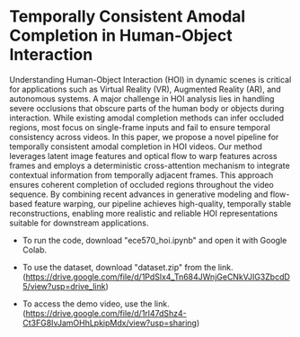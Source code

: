 # Temporally Consistent Amodal Completion in Human-Object Interaction

Understanding Human-Object Interaction (HOI) in dynamic scenes is critical for applications such as Virtual Reality (VR), Augmented Reality (AR), and autonomous systems. A major challenge in HOI analysis lies in handling severe occlusions that obscure parts of the human body or objects during interaction. While existing amodal completion methods can infer occluded regions, most focus on single-frame inputs and fail to ensure temporal consistency across videos. In this paper, we propose a novel pipeline for temporally consistent amodal completion in HOI videos. Our method leverages latent image features and optical flow to warp features across frames and employs a deterministic cross-attention mechanism to integrate contextual information from temporally adjacent frames. This approach ensures coherent completion of occluded regions throughout the video sequence. By combining recent advances in generative modeling and flow-based feature warping, our pipeline achieves high-quality, temporally stable reconstructions, enabling more realistic and reliable HOI representations suitable for downstream applications.


- To run the code, download "ece570_hoi.ipynb" and open it with Google Colab.
  
- To use the dataset, download "dataset.zip" from the link. (https://drive.google.com/file/d/1PdSlx4_Tn684JWnjGeCNkVJIG3ZbcdD5/view?usp=drive_link)

- To access the demo video, use the link. (https://drive.google.com/file/d/1rl47dShz4-Ct3FG8IvJamOHhLpkipMdx/view?usp=sharing)
